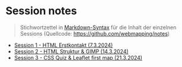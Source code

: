 # Session notes

> Stichwortzettel in [Markdown-Syntax](https://docs.github.com/en/get-started/writing-on-github/getting-started-with-writing-and-formatting-on-github/basic-writing-and-formatting-syntax) für die Inhalt der einzelnen Sessions (Quellcode: <https://github.com/webmapping/notes>)

- [Session 1 - HTML Erstkontakt (7.3.2024)](https://webmapping.github.io/notes/session1)
- [Session 2 - HTML Struktur & GIMP (14.3.2024)](https://webmapping.github.io/notes/session2)
- [Session 3 - CSS Quiz & Leaflet first map (21.3.2024)](https://webmapping.github.io/notes/session3)
